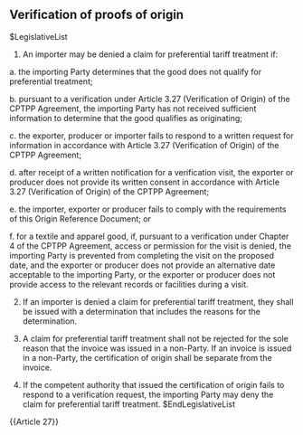 ## Verification of proofs of origin

$LegislativeList
1. An importer may be denied a claim for preferential tariff treatment if:

  a. the importing Party determines that the good does not qualify for preferential treatment;

  b. pursuant to a verification under Article 3.27 (Verification of Origin) of the CPTPP Agreement, the importing Party has not received sufficient information to determine that the good qualifies as originating;

  c. the exporter, producer or importer fails to respond to a written request for information in accordance with Article 3.27 (Verification of Origin) of the CPTPP Agreement;

  d. after receipt of a written notification for a verification visit, the exporter or producer does not provide its written consent in accordance with Article 3.27 (Verification of Origin) of the CPTPP Agreement; 

  e. the importer, exporter or producer fails to comply with the requirements of this Origin Reference Document; or

  f. for a textile and apparel good, if, pursuant to a verification under Chapter 4 of the CPTPP Agreement, access or permission for the visit is denied, the importing Party is prevented from completing the visit on the proposed date, and the exporter or producer does not provide an alternative date acceptable to the importing Party, or the exporter or producer does not provide access to the relevant records or facilities during a visit.

2. If an importer is denied a claim for preferential tariff treatment, they shall be issued with a determination that includes the reasons for the determination.

3. A claim for preferential tariff treatment shall not be rejected for the sole reason that the invoice was issued in a non-Party. If an invoice is issued in a non-Party, the certification of origin shall be separate from the invoice.

4. If the competent authority that issued the certification of origin fails to respond to a verification request, the importing Party may deny the claim for preferential tariff treatment.
$EndLegislativeList

{{Article 27}}